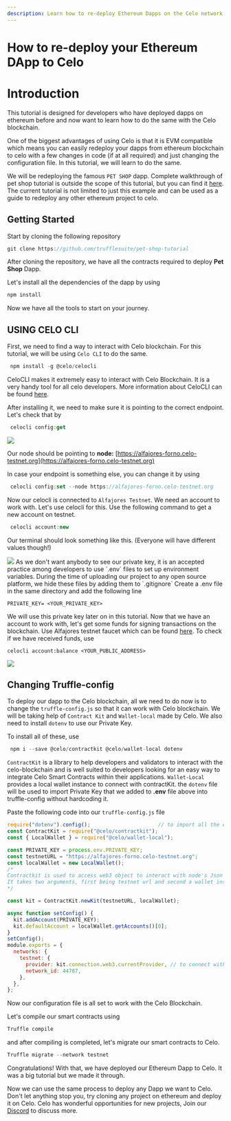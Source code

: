 ```yaml
---
description: Learn how to re-deploy Ethereum Dapps on the Celo network
---
```


# How to re-deploy your Ethereum DApp to Celo

# Introduction

This tutorial is designed for developers who have deployed dapps on ethereum before and now want to learn how to do the same with the Celo blockchain.

One of the biggest advantages of using Celo is that it is EVM compatible which means you can easily redeploy your dapps from ethereum blockchain to celo with a few changes in code \(if at all required\) and just changing the configuration file. In this tutorial, we will learn to do the same.

We will be redeploying the famous `PET SHOP` dapp. Complete walkthrough of pet shop tutorial is outside the scope of this tutorial, but you can find it [here](https://www.trufflesuite.com/tutorials/pet-shop). The current tutorial is not limited to just this example and can be used as a guide to redeploy any other ethereum project to celo.

## Getting Started

Start by cloning the following repository

```javascript
git clone https://github.com/trufflesuite/pet-shop-tutorial
```

After cloning the repository, we have all the contracts required to deploy **Pet Shop** Dapp.

Let's install all the dependencies of the dapp by using

```javascript
npm install
```

Now we have all the tools to start on your journey.

## USING CELO CLI

First, we need to find a way to interact with Celo blockchain. For this tutorial, we will be using `Celo CLI` to do the same.

```javascript
 npm install -g @celo/celocli
```

CeloCLI makes it extremely easy to interact with Celo Blockchain. It is a very handy tool for all celo developers. More information about CeloCLI can be found [here](https://docs.celo.org/celo-owner-guide/quick-start).

After installing it, we need to make sure it is pointing to the correct endpoint. Let's check that by

```javascript
 celocli config:get
```

![](https://imgur.com/EEur2f5.png)

Our node should be pointing to **node:** [https://alfajores-forno.celo-testnet.org](https://alfajores-forno.celo-testnet.org)

In case your endpoint is something else, you can change it by using

```javascript
 celocli config:set --node https://alfajores-forno.celo-testnet.org
```

Now our celocli is connected to `Alfajores Testnet`. We need an account to work with. Let's use celocli for this. Use the following command to get a new account on testnet.

```javascript
 celocli account:new
```

Our terminal should look something like this. \(Everyone will have different values though!\)

![](https://imgur.com/qMjrv5Z.png) As we don't want anybody to see our private key, it is an accepted practice among developers to use \`.env\` files to set up environment variables. During the time of uploading our project to any open source platform, we hide these files by adding them to \`.gitignore\` Create a .env file in the same directory and add the following line

`PRIVATE_KEY= <YOUR_PRIVATE_KEY>`

We will use this private key later on in this tutorial. Now that we have an account to work with, let's get some funds for signing transactions on the blockchain. Use Alfajores testnet faucet which can be found [here](https://celo.org/developers/faucet). To check if we have received funds, use

`celocli account:balance <YOUR_PUBLIC_ADDRESS>`

![](https://imgur.com/RFWBgTr.png)

## Changing Truffle-config

To deploy our dapp to the Celo blockchain, all we need to do now is to change the `truffle-config.js` so that it can work with Celo blockchain. We will be taking help of `Contract Kit` and `Wallet-local` made by Celo. We also need to install `dotenv` to use our Private Key.

To install all of these, use

```javascript
 npm i --save @celo/contractkit @celo/wallet-local dotenv
```

`ContractKit` is a library to help developers and validators to interact with the celo-blockchain and is well suited to developers looking for an easy way to integrate Celo Smart Contracts within their applications. `Wallet-Local` provides a local wallet instance to connect with contractKit. the `dotenv` file will be used to import Private Key that we added to **.env** file above into truffle-config without hardcoding it.

Paste the following code into our `truffle-config.js` file

```javascript
require("dotenv").config();                      // to import all the environment-specific variables into this file
const ContractKit = require("@celo/contractkit");
const { LocalWallet } = require("@celo/wallet-local");

const PRIVATE_KEY = process.env.PRIVATE_KEY;
const testnetURL = "https://alfajores-forno.celo-testnet.org";
const localWallet = new LocalWallet();
/*
Contractkit is used to access web3 object to interact with node's Json RPC API.
It takes two arguments, first being testnet url and second a wallet instance for signing transactions.
*/

const kit = ContractKit.newKit(testnetURL, localWallet);

async function setConfig() {
  kit.addAccount(PRIVATE_KEY);
  kit.defaultAccount = localWallet.getAccounts()[0];
}
setConfig();
module.exports = {
  networks: {
    testnet: {
      provider: kit.connection.web3.currentProvider, // to connect with Alfajores testnet
      network_id: 44787,
    },
  },
};
```

Now our configuration file is all set to work with the Celo Blockchain.

Let's compile our smart contracts using

```javascript
Truffle compile
```

and after compiling is completed, let's migrate our smart contracts to Celo.

```javascript
Truffle migrate --network testnet
```

Congratulations! With that, we have deployed our Ethereum Dapp to Celo. It was a big tutorial but we made it through.

Now we can use the same process to deploy any Dapp we want to Celo. Don't let anything stop you, try cloning any project on ethereum and deploy it on Celo. Celo has wonderful opportunities for new projects, Join our [Discord](https://discord.gg/7HGzGQvW) to discuss more.

